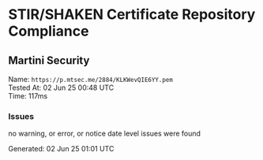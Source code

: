 # STIR/SHAKEN Certificate Repository Compliance

## Martini Security

Name: `https://p.mtsec.me/2884/KLKWevQIE6YY.pem`\
Tested At: 02 Jun 25 00:48 UTC\
Time: 117ms

### Issues

no warning, or error, or notice date level issues were found

Generated: 02 Jun 25 01:01 UTC